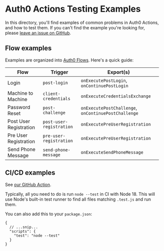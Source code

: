 # Auth0 Actions Testing Examples

In this directory, you'll find examples of common problems in Auth0 Actions, and how to test them. If you can't find the example you're looking for, please [leave an issue on GitHub](https://github.com/kilterset/auth0-actions-testing/issues).

## Flow examples

Examples are organized into [Auth0 Flows](https://auth0.com/docs/customize/actions/flows-and-triggers). Here's a quick guide:

| Flow                   | Trigger                  | Export(s)                                           |
| ---------------------- | ------------------------ | --------------------------------------------------- |
| Login                  | `post-login`             | `onExecutePostLogin`, `onContinuePostLogin`         |
| Machine to Machine     | `client-credentials`     | `onExecuteCredentialsExchange`                      |
| Password Reset         | `post-challenge`         | `onExecutePostChallenge`, `onContinuePostChallenge` |
| Post User Registration | `post-user-registration` | `onExecutePreUserRegistration`                      |
| Pre User Registration  | `pre-user-registration`  | `onExecutePreUserRegistration`                      |
| Send Phone Message     | `send-phone-message`     | `onExecuteSendPhoneMessage`                         |

## CI/CD examples

See [our GitHub Action](./github-action.yml).

Typically, all you need to do is run `node --test` in CI with Node 18. This will use Node's built-in test runner to find all files matching `.test.js` and run them.

You can also add this to your `package.json`:

```jsonc
{
  // ...snip...
  "scripts": {
    "test": "node --test"
  }
}
```
